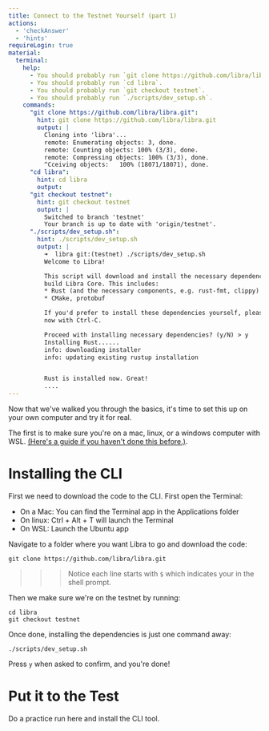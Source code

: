 ```yaml
---
title: Connect to the Testnet Yourself (part 1)
actions:
  - 'checkAnswer'
  - 'hints'
requireLogin: true
material:
  terminal:
    help:
      - You should probably run `git clone https://github.com/libra/libra.git`.
      - You should probably run `cd libra`.
      - You should probably run `git checkout testnet`.
      - You should probably run `./scripts/dev_setup.sh`.
    commands:
      "git clone https://github.com/libra/libra.git":
        hint: git clone https://github.com/libra/libra.git
        output: |
          Cloning into 'libra'...
          remote: Enumerating objects: 3, done.
          remote: Counting objects: 100% (3/3), done.
          remote: Compressing objects: 100% (3/3), done.
          ^Cceiving objects:   100% (18071/18071), done.
      "cd libra":
        hint: cd libra
        output:
      "git checkout testnet":
        hint: git checkout testnet
        output: |
          Switched to branch 'testnet'
          Your branch is up to date with 'origin/testnet'.
      "./scripts/dev_setup.sh":
        hint: ./scripts/dev_setup.sh
        output: |
          ➜  libra git:(testnet) ./scripts/dev_setup.sh
          Welcome to Libra!

          This script will download and install the necessary dependencies needed to
          build Libra Core. This includes:
          * Rust (and the necessary components, e.g. rust-fmt, clippy)
          * CMake, protobuf

          If you'd prefer to install these dependencies yourself, please exit this script
          now with Ctrl-C.

          Proceed with installing necessary dependencies? (y/N) > y
          Installing Rust......
          info: downloading installer
          info: updating existing rustup installation


          Rust is installed now. Great!
          ....
---
```


Now that we've walked you through the basics, it's time to set this up on your own computer and try it for real.

The first is to make sure you're on a mac, linux, or a windows computer with WSL. [(Here's a guide if you haven't done this before.)](https://docs.microsoft.com/en-us/windows/wsl/install-win10).

# Installing the CLI

First we need to download the code to the CLI. First open the Terminal:
- On a Mac: You can find the Terminal app in the Applications folder
- On linux: Ctrl + Alt + T will launch the Terminal
- On WSL: Launch the Ubuntu app

Navigate to a folder where you want Libra to go and download the code:

```
git clone https://github.com/libra/libra.git
```
> > > Notice each line starts with `$` which indicates your in the shell prompt.

Then we make sure we're on the testnet by running:

```
cd libra
git checkout testnet
```

Once done, installing the dependencies is just one command away:

```
./scripts/dev_setup.sh
```

Press `y` when asked to confirm, and you're done!


# Put it to the Test

Do a practice run here and install the CLI tool.

